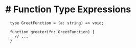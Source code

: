 # # Function Type Expressions

```
  type GreetFunction = (a: string) => void;

  function greeter(fn: GreetFunction) {
    // ...
  }
```
